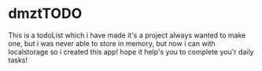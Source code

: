 # dmztTODO
This is a todoList which i have made it's a project always wanted to make one, but i was never able to store in memory, but now i can with localstorage so i created this app! hope it help's you to complete you'r daily tasks!
